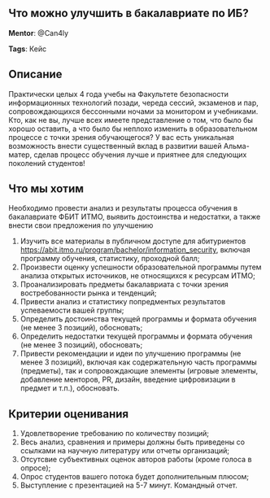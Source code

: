 ## Что можно улучшить в бакалавриате по ИБ?

**Mentor**: @Can4ly

**Tags**: Кейс

## Описание

Практически целых 4 года учебы на Факультете безопасности информационных технологий позади, череда сессий, экзаменов и пар, сопровождающихся бессонными ночами за монитором и учебниками.
Кто, как не вы, лучше всех имеете представление о том, что было бы хорошо оставить, а что было бы неплохо изменить в образовательном процессе с точки зрения обучающегося?
У вас есть уникальная возможность внести существенный вклад в развитии вашей Альма-матер, сделав процесс обучения лучше и приятнее для следующих поколений студентов!

## Что мы хотим

Необходимо провести анализ и результаты процесса обучения в бакалавриате ФБИТ ИТМО, выявить достоинства и недостатки, а также внести свои предложения по улучшению

1. Изучить все материалы в публичном доступе для абитуриентов https://abit.itmo.ru/program/bachelor/information_security, включая программу обучения, статистику, проходной балл;
2. Произвести оценку успешности образовательной программы путем анализа открытых источников, не относящихся к ресурсам ИТМО;
3. Проанализировать предметы бакалавриата с точки зрения востребованности рынка и тенденций;
4. Привести анализ и статистику попредментых результатов успеваемости вашей группы;
5. Определить достоинства текущей программы и формата обучения (не менее 3 позиций), обосновать;
6. Определить недостатки текущей программы и формата обучения (не менее 3 позиций), обосновать;
7. Привести рекомендации и идеи по улучшению программы (не менее 3 позиций), включая как содержательную часть программы (предметы), 
так и сопровождающие элементы (игровые элементы, добавление менторов, PR, дизайн, введение цифровизации в предмет и т.п.), обосновать.

## Критерии оценивания

1. Удовлетворение требованию по количеству позиций;
2. Весь анализ, сравнения и примеры должны быть приведены со ссылками на научную литературу или отчеты организаций;
3. Отсутсвие субъективных оценок авторов работы (кроме голоса в опросе);
4. Опрос студентов вашего потока будет дополнительным плюсом;
5. Выступление с презентацией на 5-7 минут. Командный отчет.
